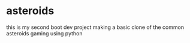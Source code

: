 # asteroids

this is my second boot dev project making a basic clone of the common asteroids gaming using python
